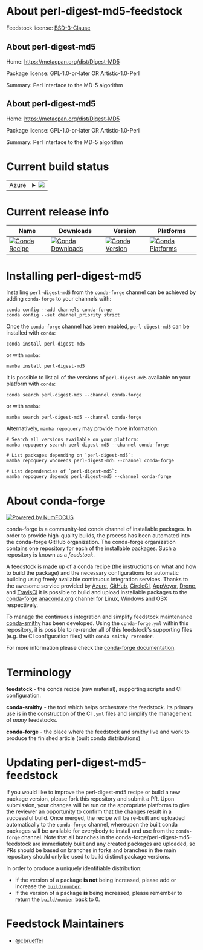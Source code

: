 About perl-digest-md5-feedstock
===============================

Feedstock license: [BSD-3-Clause](https://github.com/conda-forge/perl-digest-md5-feedstock/blob/main/LICENSE.txt)


About perl-digest-md5
---------------------

Home: https://metacpan.org/dist/Digest-MD5

Package license: GPL-1.0-or-later OR Artistic-1.0-Perl

Summary: Perl interface to the MD-5 algorithm

About perl-digest-md5
---------------------

Home: https://metacpan.org/dist/Digest-MD5

Package license: GPL-1.0-or-later OR Artistic-1.0-Perl

Summary: Perl interface to the MD-5 algorithm

Current build status
====================


<table>
    
  <tr>
    <td>Azure</td>
    <td>
      <details>
        <summary>
          <a href="https://dev.azure.com/conda-forge/feedstock-builds/_build/latest?definitionId=17440&branchName=main">
            <img src="https://dev.azure.com/conda-forge/feedstock-builds/_apis/build/status/perl-digest-md5-feedstock?branchName=main">
          </a>
        </summary>
        <table>
          <thead><tr><th>Variant</th><th>Status</th></tr></thead>
          <tbody><tr>
              <td>linux_64</td>
              <td>
                <a href="https://dev.azure.com/conda-forge/feedstock-builds/_build/latest?definitionId=17440&branchName=main">
                  <img src="https://dev.azure.com/conda-forge/feedstock-builds/_apis/build/status/perl-digest-md5-feedstock?branchName=main&jobName=linux&configuration=linux%20linux_64_" alt="variant">
                </a>
              </td>
            </tr><tr>
              <td>osx_64</td>
              <td>
                <a href="https://dev.azure.com/conda-forge/feedstock-builds/_build/latest?definitionId=17440&branchName=main">
                  <img src="https://dev.azure.com/conda-forge/feedstock-builds/_apis/build/status/perl-digest-md5-feedstock?branchName=main&jobName=osx&configuration=osx%20osx_64_" alt="variant">
                </a>
              </td>
            </tr>
          </tbody>
        </table>
      </details>
    </td>
  </tr>
</table>

Current release info
====================

| Name | Downloads | Version | Platforms |
| --- | --- | --- | --- |
| [![Conda Recipe](https://img.shields.io/badge/recipe-perl--digest--md5-green.svg)](https://anaconda.org/conda-forge/perl-digest-md5) | [![Conda Downloads](https://img.shields.io/conda/dn/conda-forge/perl-digest-md5.svg)](https://anaconda.org/conda-forge/perl-digest-md5) | [![Conda Version](https://img.shields.io/conda/vn/conda-forge/perl-digest-md5.svg)](https://anaconda.org/conda-forge/perl-digest-md5) | [![Conda Platforms](https://img.shields.io/conda/pn/conda-forge/perl-digest-md5.svg)](https://anaconda.org/conda-forge/perl-digest-md5) |

Installing perl-digest-md5
==========================

Installing `perl-digest-md5` from the `conda-forge` channel can be achieved by adding `conda-forge` to your channels with:

```
conda config --add channels conda-forge
conda config --set channel_priority strict
```

Once the `conda-forge` channel has been enabled, `perl-digest-md5` can be installed with `conda`:

```
conda install perl-digest-md5
```

or with `mamba`:

```
mamba install perl-digest-md5
```

It is possible to list all of the versions of `perl-digest-md5` available on your platform with `conda`:

```
conda search perl-digest-md5 --channel conda-forge
```

or with `mamba`:

```
mamba search perl-digest-md5 --channel conda-forge
```

Alternatively, `mamba repoquery` may provide more information:

```
# Search all versions available on your platform:
mamba repoquery search perl-digest-md5 --channel conda-forge

# List packages depending on `perl-digest-md5`:
mamba repoquery whoneeds perl-digest-md5 --channel conda-forge

# List dependencies of `perl-digest-md5`:
mamba repoquery depends perl-digest-md5 --channel conda-forge
```


About conda-forge
=================

[![Powered by
NumFOCUS](https://img.shields.io/badge/powered%20by-NumFOCUS-orange.svg?style=flat&colorA=E1523D&colorB=007D8A)](https://numfocus.org)

conda-forge is a community-led conda channel of installable packages.
In order to provide high-quality builds, the process has been automated into the
conda-forge GitHub organization. The conda-forge organization contains one repository
for each of the installable packages. Such a repository is known as a *feedstock*.

A feedstock is made up of a conda recipe (the instructions on what and how to build
the package) and the necessary configurations for automatic building using freely
available continuous integration services. Thanks to the awesome service provided by
[Azure](https://azure.microsoft.com/en-us/services/devops/), [GitHub](https://github.com/),
[CircleCI](https://circleci.com/), [AppVeyor](https://www.appveyor.com/),
[Drone](https://cloud.drone.io/welcome), and [TravisCI](https://travis-ci.com/)
it is possible to build and upload installable packages to the
[conda-forge](https://anaconda.org/conda-forge) [anaconda.org](https://anaconda.org/)
channel for Linux, Windows and OSX respectively.

To manage the continuous integration and simplify feedstock maintenance
[conda-smithy](https://github.com/conda-forge/conda-smithy) has been developed.
Using the ``conda-forge.yml`` within this repository, it is possible to re-render all of
this feedstock's supporting files (e.g. the CI configuration files) with ``conda smithy rerender``.

For more information please check the [conda-forge documentation](https://conda-forge.org/docs/).

Terminology
===========

**feedstock** - the conda recipe (raw material), supporting scripts and CI configuration.

**conda-smithy** - the tool which helps orchestrate the feedstock.
                   Its primary use is in the construction of the CI ``.yml`` files
                   and simplify the management of *many* feedstocks.

**conda-forge** - the place where the feedstock and smithy live and work to
                  produce the finished article (built conda distributions)


Updating perl-digest-md5-feedstock
==================================

If you would like to improve the perl-digest-md5 recipe or build a new
package version, please fork this repository and submit a PR. Upon submission,
your changes will be run on the appropriate platforms to give the reviewer an
opportunity to confirm that the changes result in a successful build. Once
merged, the recipe will be re-built and uploaded automatically to the
`conda-forge` channel, whereupon the built conda packages will be available for
everybody to install and use from the `conda-forge` channel.
Note that all branches in the conda-forge/perl-digest-md5-feedstock are
immediately built and any created packages are uploaded, so PRs should be based
on branches in forks and branches in the main repository should only be used to
build distinct package versions.

In order to produce a uniquely identifiable distribution:
 * If the version of a package **is not** being increased, please add or increase
   the [``build/number``](https://docs.conda.io/projects/conda-build/en/latest/resources/define-metadata.html#build-number-and-string).
 * If the version of a package **is** being increased, please remember to return
   the [``build/number``](https://docs.conda.io/projects/conda-build/en/latest/resources/define-metadata.html#build-number-and-string)
   back to 0.

Feedstock Maintainers
=====================

* [@cbrueffer](https://github.com/cbrueffer/)


